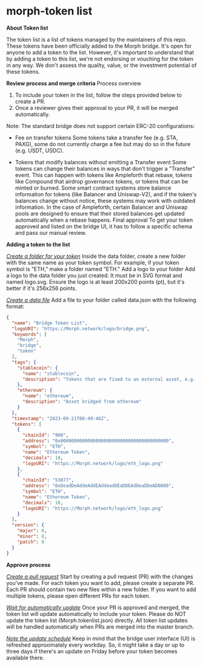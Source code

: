 # morph-token list
 <b>About Token list</b>

The token list is a list of tokens managed by the maintainers of this repo. These tokens have been officially added to the Morph bridge. 
It's open for anyone to add a token to the list. However, it's important to understand that by adding a token to this list, we're not endorsing or vouching for the token in any way. We don't assess the quality, value, or the investment potential of these tokens.

<b>Review process and merge criteria</b>
Process overview
1. To include your token in the list, follow the steps provided below to create a PR.
2. Once a reviewer gives their approval to your PR, it will be merged automatically.


Note: The standard bridge does not support certain ERC-20 configurations: 
- Fee on transfer tokens
Some tokens take a transfer fee (e.g. STA, PAXG), some do not currently charge a fee but may do so in the future (e.g. USDT, USDC).

- Tokens that modify balances without emitting a Transfer event
Some tokens can change their balances in ways that don't trigger a "Transfer" event. This can happen with tokens like Ampleforth that rebase, tokens like Compound that airdrop governance tokens, or tokens that can be minted or burned.
Some smart contract systems store balance information for tokens (like Balancer and Uniswap-V2), and if the token's balances change without notice, these systems may work with outdated information.
In the case of Ampleforth, certain Balancer and Uniswap pools are designed to ensure that their stored balances get updated automatically when a rebase happens.
Final approval
To get your token approved and listed on the bridge UI, it has to follow a specific schema and pass our manual review.

<b>Adding a token to the list</b>

<u>*Create a folder for your token*</u>
Inside the data folder, create a new folder with the same name as your token symbol. For example, if your token symbol is "ETH," make a folder named "ETH."
Add a logo to your folder
Add a logo to the data folder you just created. It must be in SVG format and named logo.svg. Ensure the logo is at least 200x200 points (pt), but it's better if it's 256x256 points.

<u>*Create a data file*</u>
Add a file to your folder called data.json with the following format:
```json
{
  "name": "Bridge Token List",
  "logoURI": "https://Morph.network/logo/bridge.png",
  "keywords": [
    "Morph",
    "bridge",
    "token"
  ],
  "tags": {
    "stablecoin": {
      "name": "stablecoin",
      "description": "Tokens that are fixed to an external asset, e.g. the US dollar"
    },
    "ethereum": {
      "name": "ethereum",
      "description": "Asset bridged from ethereum"
    }
  },
  "timestamp": "2023-09-21T08:49:46Z",
  "tokens": [
    {
      "chainId": "900",
      "address": "0x0000000000000000000000000000000000000000",
      "symbol": "ETH",
      "name": "Ethereum Token",
      "decimals": 18,
      "logoURI": "https://Morph.network/logo/eth_logo.png"
    },
    {
      "chainId": "53077",
      "address": "0xDeadDeAddeAddEAddeadDEaDDEAdDeaDDeAD0000",
      "symbol": "ETH",
      "name": "Ethereum Token",
      "decimals": 18,
      "logoURI": "https://Morph.network/logo/eth_logo.png"
    }
  ],
  "version": {
    "major": 0,
    "minor": 0,
    "patch": 0
  }
}
```

<b>Approve process</b>

<u>*Create a pull request*</u>
Start by creating a pull request (PR) with the changes you've made. For each token you want to add, please create a separate PR. Each PR should contain two new files within a new folder.  If you want to add multiple tokens, please open different PRs for each token.

<u>*Wait for  automatically update*</u>
Once your PR is approved and merged, the token list will update automatically to include your token. Please do NOT update the token list (Morph.tokenlist.json) directly. All token list updates will be handled automatically when PRs are merged into the master branch.  

<u>*Note the update schedule*</u>
Keep in mind that the bridge user interface (UI) is refreshed approximately every workday. So, it might take a day or up to three days if there's an update on Friday before your token becomes available there.